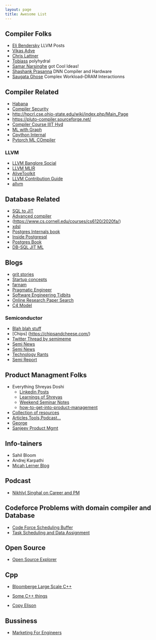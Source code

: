 ```yaml
---
layout: page
title: Awesome List
---
```


## Compiler Folks
* [Eli Bendersky](https://eli.thegreenplace.net/) LLVM Posts
* [Vikas Adve](https://vikram.cs.illinois.edu/)
* [Chris Lattner](https://nondot.org/sabre/)
* [Tobiass](http://polyhedral.info/software) polyhydral
* [Samar Narsinghe](https://www.youtube.com/@samanamarasinghe3512) got Cool Ideas!
* [Shashank Prasanna](https://medium.com/@shashankprasanna) DNN Compiler and Hardware
* [Saugata Ghose](https://ghose.cs.illinois.edu/) Complex Workload–DRAM Interactionns

## Compiler Related
* [Habana](https://github.com/HabanaAI/tpc_llvm)
* [Compiler Security](https://llsoftsec.github.io/llsoftsecbook/)
* http://hpcrl.cse.ohio-state.edu/wiki/index.php/Main_Page
* https://pluto-compiler.sourceforge.net/
* [Compiler Course IIIT Hyd](https://www.youtube.com/watch?v=LSXHyNtX8NM&list=PLde1J4XOn2z0i6fc39dI6OWjEoNuaFglI&ab_channel=SureshPurini)
* [ML with Graph](https://www.youtube.com/playlist?list=PLoROMvodv4rPLKxIpqhjhPgdQy7imNkDn)
* [Cpython Internal](https://www.youtube.com/watch?v=45BhX5wSeVs&list=PLCww63Mf4xTFpboBWXmGOETZEl05q5K0x&ab_channel=PythonIreland)
* [Pytorch ML COmpiler](https://towardsdatascience.com/how-pytorch-2-0-accelerates-deep-learning-with-operator-fusion-and-cpu-gpu-code-generation-35132a85bd26)

### LLVM
* [LLVM Banglore Social](https://www.youtube.com/playlist?list=PLxNPSjHT5qvvfORx__OYrXM6pUK8aR8j0) 
* [LLVM MLIR](https://www.youtube.com/playlist?list=PLlONLmJCfHTo9WYfsoQvwjsa5ZB6hjOG5)
* [AliveToolkit](https://github.com/AliveToolkit/alive2)
* [LLVM Contribution Guide](https://developers.redhat.com/articles/2022/12/20/how-contribute-llvm)
* [allvm](https://github.com/allvm/allvm-tools)

##  Database Related
* [SQL to JIT](https://www.cs.cornell.edu/courses/cs6120/2020fa/blog/db-compiler/)
* [Advanced compiler](https://github.com/mangpo/chlorophyll )
* (https://www.cs.cornell.edu/courses/cs6120/2020fa/)
* [xdsl](https://xdsl.dev/)
* [Postgres Internals book](https://edu.postgrespro.com/postgresql_internals-14_en.pdf)
* [Inside Postgresql](https://www.postgresql.fastware.com/blog/inside-logical-replication-in-postgresql)
* [Postgres Book](https://www.interdb.jp/pg/index.html)
* [DB-SQL JIT ML](https://linmagit.github.io/)

## Blogs
* [grit stories](https://thegritstories.com/)
* [Startup concepts](https://ajuniorvc.com/)
* [farnam](https://fs.blog/why-write/)
* [Pragmatic Engineer](https://blog.pragmaticengineer.com/)
* [Software Engineering Tidbits](https://www.softwareengineeringtidbits.com/)
* [Online Research Paper Search](https://searchthearxiv.com/)
* [C4 Model](https://c4model.com)


### Semiconductor
* [Blah blah stuff](https://threedots.ovh/blog/)
* [Chips] (https://chipsandcheese.com/)
* [Twitter Thread by semimeme](https://twitter.com/realmemes6)
* [Semi News](https://semiaccurate.com/)
* [Semi News](https://www.semianalysis.com/)
* [Technology Rants](https://twitter.com/IanCutress)
* [Semi Report](https://semiengineering.com/special-reports/)


## Product Managment Folks
* Everything Shreyas Doshi
  + [Linkedin Posts](https://www.linkedin.com/today/author/shreyasdoshi?trk=public_post_follow-articles)
  + [Learnings of Shreyas](https://www.theproductfolks.com/blog/takeaways-from-shreyass-15-years-of-journey-as-pm-in-silicon-valley)
  + [Weekend Seminar Notes](https://hollow-tablecloth-208.notion.site/Shreyas-Doshi-PM-Habits-for-getting-sh-t-done-and-more-6beb64364e0a438fad7c3cac6385b592) 
  + [how-to-get-into-product-management](https://www.lennysnewsletter.com/p/how-to-get-into-product-management)
* [Collection of resources](https://www.theproductfolks.com/learn-product-management-resources)
* [Articles,Tools,Podcast...](https://theproductmanager.com/)
* [George](https://nurijanian.substack.com/)  
* [Sanjeev Product Mgmt](https://sanjeevnc.com/)

## Info-tainers
* Sahil Bloom
* Andrej Karpathi
* [Micah Lerner Blog](https://www.micahlerner.com/)

## Podcast 
* [Nikhlyl Singhal on Career and PM](https://www.skip.community/)


## Codeforce Problems with domain compiler and Database
* [Code Force Scheduling Buffer](https://codeforces.com/contest/1813/problem/A)
* [Task Scheduling and Data Assignment](https://codeforces.com/blog/entry/107590)

## Open Source
* [Open Source Explorer](https://ossinsight.io/explore/)

## Cpp
* [Bloomberge Large Scale C++](https://bloomberg.github.io/)
* [Some C++ things](https://blog.the-pans.com/)

* [Copy Elison](https://shaharmike.com/cpp/rvo/)



## Bussiness
* [Marketing For Engineers](https://github.com/goabstract/Marketing-for-Engineers)